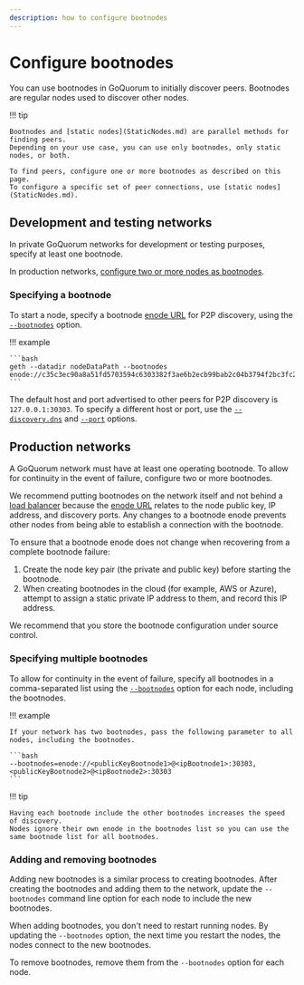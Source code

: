 ```yaml
---
description: how to configure bootnodes
---
```


# Configure bootnodes

You can use bootnodes in GoQuorum to initially discover peers.
Bootnodes are regular nodes used to discover other nodes.

!!! tip

    Bootnodes and [static nodes](StaticNodes.md) are parallel methods for finding peers.
    Depending on your use case, you can use only bootnodes, only static nodes, or both.

    To find peers, configure one or more bootnodes as described on this page.
    To configure a specific set of peer connections, use [static nodes](StaticNodes.md).

## Development and testing networks

In private GoQuorum networks for development or testing purposes, specify at least one bootnode.

In production networks, [configure two or more nodes as bootnodes](#production-networks).

### Specifying a bootnode

To start a node, specify a bootnode [enode URL](https://eth.wiki/en/fundamentals/enode-url-format) for P2P discovery,
using the [`--bootnodes`](https://geth.ethereum.org/docs/interface/command-line-options) option.

!!! example

    ```bash
    geth --datadir nodeDataPath --bootnodes enode://c35c3ec90a8a51fd5703594c6303382f3ae6b2ecb99bab2c04b3794f2bc3fc2631dabb0c08af795787a6c004d8f532230ae6e9925cbbefb0b28b79295d615f@127.0.0.1:30303
    ```

The default host and port advertised to other peers for P2P discovery is `127.0.0.1:30303`. To
specify a different host or port, use the
[`--discovery.dns`](https://geth.ethereum.org/docs/interface/command-line-options) and
[`--port`](https://geth.ethereum.org/docs/interface/command-line-options) options.

## Production networks

A GoQuorum network must have at least one operating bootnode.
To allow for continuity in the event of failure, configure two or more bootnodes.

We recommend putting bootnodes on the network itself and not behind a [load balancer](HighAvailability.md) because the
[enode URL](https://eth.wiki/en/fundamentals/enode-url-format) relates to the node public key, IP address, and discovery ports.
Any changes to a bootnode enode prevents other nodes from being able to establish a connection with the bootnode.

To ensure that a bootnode enode does not change when recovering from a complete bootnode failure:

1. Create the node key pair (the private and public key) before starting the bootnode.
1. When creating bootnodes in the cloud (for example, AWS or Azure), attempt to assign a static private IP address to
   them, and record this IP address.

We recommend that you store the bootnode configuration under source control.

### Specifying multiple bootnodes

To allow for continuity in the event of failure, specify all bootnodes in a comma-separated list using the
[`--bootnodes`](https://geth.ethereum.org/docs/interface/command-line-options) option for each node, including the bootnodes.

!!! example

    If your network has two bootnodes, pass the following parameter to all nodes, including the bootnodes.

    ```bash
    --bootnodes=enode://<publicKeyBootnode1>@<ipBootnode1>:30303,<publicKeyBootnode2>@<ipBootnode2>:30303
    ```

!!! tip

    Having each bootnode include the other bootnodes increases the speed of discovery.
    Nodes ignore their own enode in the bootnodes list so you can use the same bootnode list for all bootnodes.

### Adding and removing bootnodes

Adding new bootnodes is a similar process to creating bootnodes.
After creating the bootnodes and adding them to the network, update the `--bootnodes` command line option for each node
to include the new bootnodes.

When adding bootnodes, you don't need to restart running nodes.
By updating the `--bootnodes` option, the next time you restart the nodes, the nodes connect to the new bootnodes.

To remove bootnodes, remove them from the `--bootnodes` option for each node.
